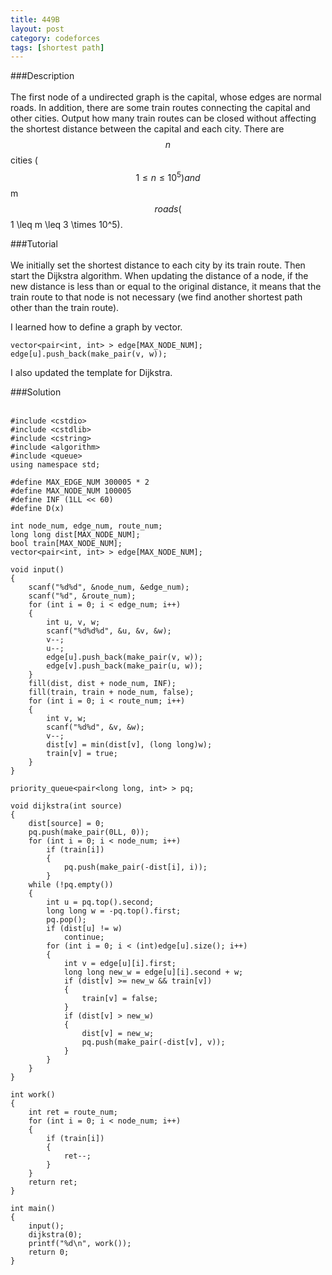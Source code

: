 ```yaml
---
title: 449B
layout: post
category: codeforces
tags: [shortest path]
---
```



###Description  
<br/>
The first node of a undirected graph is the capital,
whose edges are normal roads.
In addition, there are some train routes connecting the capital and other cities.
Output how many train routes can be closed without affecting the shortest distance between the capital and each city.
There are $$n$$ cities ($$1 \leq n \leq 10^5) and $$m$$ roads ($$1 \leq m \leq 3 \times 10^5).
<br/>

###Tutorial  
<br/>
We initially set the shortest distance to each city by its train route.
Then start the Dijkstra algorithm.
When updating the distance of a node, if the new distance is less than or equal to the original distance, it means that the train route to that node is not necessary (we find another shortest path other than the train route).

I learned how to define a graph by vector.

	vector<pair<int, int> > edge[MAX_NODE_NUM];
	edge[u].push_back(make_pair(v, w));

I also updated the template for Dijkstra.
<br/>


###Solution  
<br/>

	#include <cstdio>
	#include <cstdlib>
	#include <cstring>
	#include <algorithm>
	#include <queue>
	using namespace std;
	
	#define MAX_EDGE_NUM 300005 * 2
	#define MAX_NODE_NUM 100005
	#define INF (1LL << 60)
	#define D(x) 
	
	int node_num, edge_num, route_num;
	long long dist[MAX_NODE_NUM];
	bool train[MAX_NODE_NUM];
	vector<pair<int, int> > edge[MAX_NODE_NUM];
	
	void input()
	{
		scanf("%d%d", &node_num, &edge_num);
		scanf("%d", &route_num);
		for (int i = 0; i < edge_num; i++)
		{
			int u, v, w;
			scanf("%d%d%d", &u, &v, &w);
			v--;
			u--;
			edge[u].push_back(make_pair(v, w));
			edge[v].push_back(make_pair(u, w));
		}
		fill(dist, dist + node_num, INF);
		fill(train, train + node_num, false);
		for (int i = 0; i < route_num; i++)
		{
			int v, w;
			scanf("%d%d", &v, &w);
			v--;
			dist[v] = min(dist[v], (long long)w);
			train[v] = true;
		}
	}
	
	priority_queue<pair<long long, int> > pq;
	
	void dijkstra(int source)
	{
		dist[source] = 0;
		pq.push(make_pair(0LL, 0));
		for (int i = 0; i < node_num; i++)
			if (train[i])
			{
				pq.push(make_pair(-dist[i], i));
			}
		while (!pq.empty())
		{
			int u = pq.top().second;
			long long w = -pq.top().first;
			pq.pop();
			if (dist[u] != w)
				continue;
			for (int i = 0; i < (int)edge[u].size(); i++)
			{
				int v = edge[u][i].first;
				long long new_w = edge[u][i].second + w;
				if (dist[v] >= new_w && train[v])
				{
					train[v] = false;
				}
				if (dist[v] > new_w)
				{
					dist[v] = new_w;
					pq.push(make_pair(-dist[v], v));
				}
			}
		}
	}
	
	int work()
	{
		int ret = route_num;
		for (int i = 0; i < node_num; i++)
		{
			if (train[i])
			{
				ret--;
			}
		}
		return ret;
	}
	
	int main()
	{
		input();
		dijkstra(0);
		printf("%d\n", work());
		return 0;
	}
	
